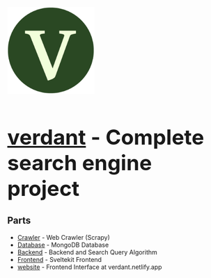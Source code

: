 <img style="width: 200px; height: 200px" src="images/V-3.png" /><h1 style="font-size: 48px"><a href="https://verdant.netlify.app">verdant</a> - Complete search engine project</h1>

## Parts
- [Crawler](crawler/README.md) - Web Crawler (Scrapy)
- [Database](database/README.md) - MongoDB Database
- [Backend](backend/README.md) - Backend and Search Query Algorithm
- [Frontend](frontend/README.md) - Sveltekit Frontend
- [website](website/README.md) - Frontend Interface at verdant.netlify.app


